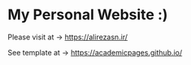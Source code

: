 # My Personal Website :)

Please visit at -> https://alirezasn.ir/

See template at -> https://academicpages.github.io/

